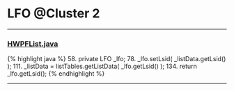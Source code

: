 # LFO @Cluster 2

***

### [HWPFList.java](https://searchcode.com/codesearch/view/97384433/)
{% highlight java %}
58. private LFO _lfo;
78.     _lfo.setLsid( _listData.getLsid() );
111.     _listData = listTables.getListData( _lfo.getLsid() );
134.     return _lfo.getLsid();
{% endhighlight %}

***

